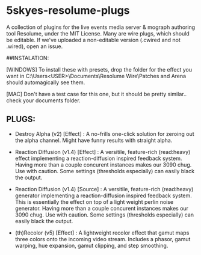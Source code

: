 # 5skyes-resolume-plugs
A collection of plugins for the live events media server & mograph authoring tool Resolume, under the MIT License. Many are wire plugs, which should be editable. If we've uploaded a non-editable version (.cwired and not .wired), open an issue.


##INSTALATION:

[WINDOWS]
To install these with presets, drop the folder for the effect you want in C:\Users\<USER>\Documents\Resolume Wire\Patches and Arena should automagically see them. 

[MAC]
Don't have a test case for this one, but it should be pretty similar.. check your documents folder.


## PLUGS:

- Destroy Alpha (v2) [Effect] : A no-frills one-click solution for zeroing out the alpha channel. Might have funny results with straight alpha.

- Reaction Diffusion (v1.4) [Effect] : A versitile, feature-rich (read:heavy) effect implementing a reaction-diffusion inspired feedback system. Having more than a couple concurent instances makes our 3090 chug. Use with caution. Some settings (thresholds especially) can easily black the output. 

- Reaction Diffusion (v1.4) [Source] : A versitile, feature-rich (read:heavy) generator implementing a reaction-diffusion inspired feedback system. This is essentially the effect on top of a light weight perlin noise generator. Having more than a couple concurent instances makes our 3090 chug. Use with caution. Some settings (thresholds especially) can easily black the output. 

- (th)Recolor (v5) [Effect] : A lightweight recolor effect that gamut maps three colors onto the incoming video stream. Includes a phasor, gamut warping, hue expansion, gamut clipping, and step smoothing.